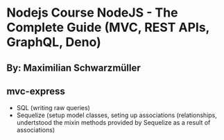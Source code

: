 # Nodejs Course NodeJS - The Complete Guide (MVC, REST APIs, GraphQL, Deno)

## By: Maximilian Schwarzmüller

## mvc-express
* SQL (writing raw queries)
* Sequelize (setup model classes, seting up associations (relationships, undertstood the mixin methods provided by Sequelize as a result of associations)
